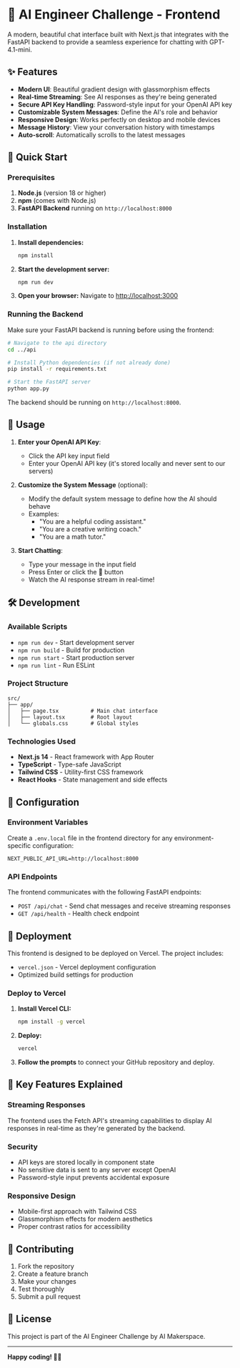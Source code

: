 # 🤖 AI Engineer Challenge - Frontend

A modern, beautiful chat interface built with Next.js that integrates with the FastAPI backend to provide a seamless experience for chatting with GPT-4.1-mini.

## ✨ Features

- **Modern UI**: Beautiful gradient design with glassmorphism effects
- **Real-time Streaming**: See AI responses as they're being generated
- **Secure API Key Handling**: Password-style input for your OpenAI API key
- **Customizable System Messages**: Define the AI's role and behavior
- **Responsive Design**: Works perfectly on desktop and mobile devices
- **Message History**: View your conversation history with timestamps
- **Auto-scroll**: Automatically scrolls to the latest messages

## 🚀 Quick Start

### Prerequisites

1. **Node.js** (version 18 or higher)
2. **npm** (comes with Node.js)
3. **FastAPI Backend** running on `http://localhost:8000`

### Installation

1. **Install dependencies:**
   ```bash
   npm install
   ```

2. **Start the development server:**
   ```bash
   npm run dev
   ```

3. **Open your browser:**
   Navigate to [http://localhost:3000](http://localhost:3000)

### Running the Backend

Make sure your FastAPI backend is running before using the frontend:

```bash
# Navigate to the api directory
cd ../api

# Install Python dependencies (if not already done)
pip install -r requirements.txt

# Start the FastAPI server
python app.py
```

The backend should be running on `http://localhost:8000`.

## 🎨 Usage

1. **Enter your OpenAI API Key**: 
   - Click the API key input field
   - Enter your OpenAI API key (it's stored locally and never sent to our servers)

2. **Customize the System Message** (optional):
   - Modify the default system message to define how the AI should behave
   - Examples:
     - "You are a helpful coding assistant."
     - "You are a creative writing coach."
     - "You are a math tutor."

3. **Start Chatting**:
   - Type your message in the input field
   - Press Enter or click the 🚀 button
   - Watch the AI response stream in real-time!

## 🛠️ Development

### Available Scripts

- `npm run dev` - Start development server
- `npm run build` - Build for production
- `npm run start` - Start production server
- `npm run lint` - Run ESLint

### Project Structure

```
src/
├── app/
│   ├── page.tsx          # Main chat interface
│   ├── layout.tsx        # Root layout
│   └── globals.css       # Global styles
```

### Technologies Used

- **Next.js 14** - React framework with App Router
- **TypeScript** - Type-safe JavaScript
- **Tailwind CSS** - Utility-first CSS framework
- **React Hooks** - State management and side effects

## 🔧 Configuration

### Environment Variables

Create a `.env.local` file in the frontend directory for any environment-specific configuration:

```env
NEXT_PUBLIC_API_URL=http://localhost:8000
```

### API Endpoints

The frontend communicates with the following FastAPI endpoints:

- `POST /api/chat` - Send chat messages and receive streaming responses
- `GET /api/health` - Health check endpoint

## 🚀 Deployment

This frontend is designed to be deployed on Vercel. The project includes:

- `vercel.json` - Vercel deployment configuration
- Optimized build settings for production

### Deploy to Vercel

1. **Install Vercel CLI:**
   ```bash
   npm install -g vercel
   ```

2. **Deploy:**
   ```bash
   vercel
   ```

3. **Follow the prompts** to connect your GitHub repository and deploy.

## 🎯 Key Features Explained

### Streaming Responses
The frontend uses the Fetch API's streaming capabilities to display AI responses in real-time as they're generated by the backend.

### Security
- API keys are stored locally in component state
- No sensitive data is sent to any server except OpenAI
- Password-style input prevents accidental exposure

### Responsive Design
- Mobile-first approach with Tailwind CSS
- Glassmorphism effects for modern aesthetics
- Proper contrast ratios for accessibility

## 🤝 Contributing

1. Fork the repository
2. Create a feature branch
3. Make your changes
4. Test thoroughly
5. Submit a pull request

## 📝 License

This project is part of the AI Engineer Challenge by AI Makerspace.

---

**Happy coding! 🚀✨**
